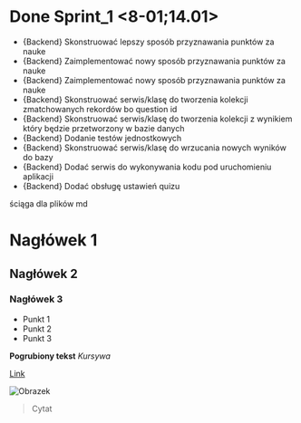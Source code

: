
# Done Sprint_1 <8-01;14.01>
- {Backend} Skonstruować lepszy sposób przyznawania punktów za nauke
- {Backend} Zaimplementować nowy sposób przyznawania punktów za nauke
- {Backend} Zaimplementować nowy sposób przyznawania punktów za nauke
- {Backend} Skonstruować serwis/klasę do tworzenia kolekcji zmatchowanych rekordów bo question id
- {Backend} Skonstruować serwis/klasę do tworzenia kolekcji z wynikiem który będzie przetworzony w bazie danych
- {Backend} Dodanie testów jednostkowych
- {Backend} Skonstruować serwis/klasę do wrzucania nowych wyników do bazy
- {Backend} Dodać serwis do wykonywania kodu pod uruchomieniu aplikacji
- {Backend} Dodać obsługę ustawień quizu







ściąga dla plików md

# Nagłówek 1
## Nagłówek 2
### Nagłówek 3

- Punkt 1
- Punkt 2
- Punkt 3

**Pogrubiony tekst**
*Kursywa*

[Link](http://przyklad.com)

![Obrazek](http://sciezka/do/obrazka.jpg)

> Cytat
